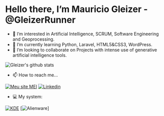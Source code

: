 # Hello there, I’m Mauricio Gleizer - @GleizerRunner
- 👀 I’m interested in Artificial Intelligence, SCRUM, Software Engineering and Geoprocessing.
- :abacus: I’m currently learning Python, Laravel, HTML5&CSS3, WordPress.
- :robot: I’m looking to collaborate on Projects with intense use of generative artificial intelligence tools.

![Gleizer's github stats](https://github-readme-stats.vercel.app/api?username=GleizerRunner&show_icons=false&theme=dark)

- 📫 How to reach me...

[![Meu site MEI](https://img.shields.io/badge/Meu%20Site%20MEI-GISMarxev-4f7782?style=for-the-badge&logo=wordpress)](https://gismarxev.com)
[![Linkedin](https://img.shields.io/badge/-LinkedIn-blue?style=for-the-badge&labelColor=blue&logo=Linkedin&logoColor=white)](https://www.linkedin.com/in/gleizer/)

- :computer: My system:

[![KDE](https://img.shields.io/badge/I%20love%20KDENeon-4f7782?style=for-the-badge&labelColor=1cb398&logo=kde&logoColor=white)](https://neon.kde.org)
[![Alienware](https://img.shields.io/badge/Using%20Dell%20AlienWare-4f7782?style=for-the-badge&labelColor=1cb398&logo=alienware&logoColor=white)]

<!---
GleizerRunner/GleizerRunner is a ✨ special ✨ repository because its `README.md` (this file) appears on your GitHub profile.
You can click the Preview link to take a look at your changes.
--->
